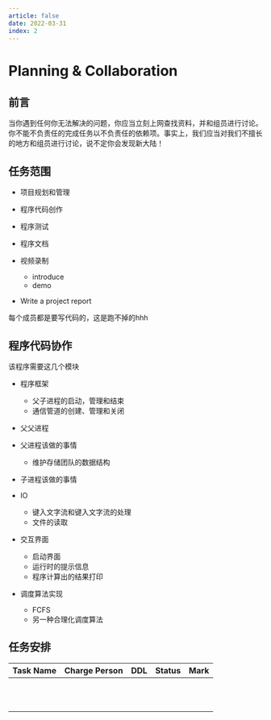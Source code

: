 ```yaml
---
article: false
date: 2022-03-31
index: 2
---
```


# Planning & Collaboration

## 前言

当你遇到任何你无法解决的问题，你应当立刻上网查找资料，并和组员进行讨论。你不能不负责任的完成任务以不负责任的依赖项。事实上，我们应当对我们不擅长的地方和组员进行讨论，说不定你会发现新大陆！

## 任务范围

- 项目规划和管理
- 程序代码创作
- 程序测试
- 程序文档
- 视频录制
  - introduce
  - demo

- Write a project report

每个成员都是要写代码的，这是跑不掉的hhh

## 程序代码协作

该程序需要这几个模块

- 程序框架
  - 父子进程的启动，管理和结束
  - 通信管道的创建、管理和关闭
- 父父进程
- 父进程该做的事情
  - 维护存储团队的数据结构

- 子进程该做的事情
- IO
  - 键入文字流和键入文字流的处理
  - 文件的读取
- 交互界面
  - 启动界面
  - 运行时的提示信息
  - 程序计算出的结果打印
- 调度算法实现
  - FCFS
  - 另一种合理化调度算法

## 任务安排

| Task Name | Charge Person | DDL  | Status | Mark |
| --------- | ------------- | ---- | ------ | ---- |
|           |               |      |        |      |
|           |               |      |        |      |
|           |               |      |        |      |
|           |               |      |        |      |
|           |               |      |        |      |
|           |               |      |        |      |
|           |               |      |        |      |
|           |               |      |        |      |
|           |               |      |        |      |
|           |               |      |        |      |
|           |               |      |        |      |

